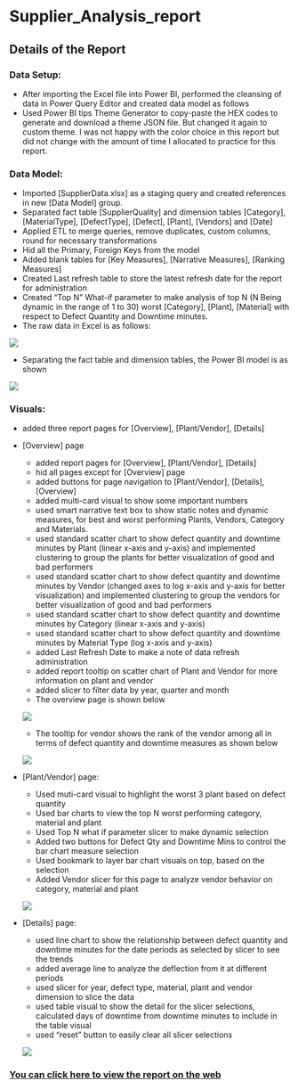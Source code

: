 # Supplier_Analysis_report

## Details of the Report
### Data Setup:
  *	After importing the Excel file into Power BI, performed the cleansing of data in Power Query Editor and created data model as follows
  *	Used Power BI tips Theme Generator to copy-paste the HEX codes to generate and download a theme JSON file. But changed it again to custom theme. I was not happy with the color choice in this report but did not change with the amount of time I allocated to practice for this report. 


### Data Model:
  *	Imported [SupplierData.xlsx] as a staging query and created references in new [Data Model] group.
  *	Separated fact table [SupplierQuality] and dimension tables [Category], [MaterialType], [DefectType], [Defect], [Plant], [Vendors] and [Date]
  *	Applied ETL to merge queries, remove duplicates, custom columns, round for necessary transformations
  *	Hid all the Primary, Foreign Keys from the model
  *	Added blank tables for [Key Measures], [Narrative Measures], [Ranking Measures]
  *	Created Last refresh table to store the latest refresh date for the report for administration
  *	Created “Top N” What-if parameter to make analysis of top N (N Being dynamic in the range of 1 to 30) worst [Category], [Plant], [Material] with respect to Defect Quantity and Downtime minutes.
  *	The raw data in Excel is as follows:
  
  ![](https://github.com/nancy-gl/Supplier_Analysis_report/blob/main/images/Excel%20Raw.png)
  
  * Separating the fact table and dimension tables, the Power BI model is as shown
  
  ![](https://github.com/nancy-gl/Supplier_Analysis_report/blob/main/images/Data%20Model.png)
  
### Visuals:
  *	added three report pages for [Overview], [Plant/Vendor], [Details]
  *	[Overview] page
      *	added report pages for [Overview], [Plant/Vendor], [Details]
      *	hid all pages except for [Overview] page 
      *	added buttons for page navigation to [Plant/Vendor], [Details], [Overview]
      *	added multi-card visual to show some important numbers
      *	used smart narrative text box to show static notes and dynamic measures, for best and worst performing Plants, Vendors, Category and Materials.
      *	used standard scatter chart to show defect quantity and downtime minutes by Plant (linear x-axis and y-axis) and implemented clustering to group the plants for better visualization of good and bad performers
      *	used standard scatter chart to show defect quantity and downtime minutes by Vendor (changed axes to log x-axis and y-axis for better visualization) and implemented clustering to group the vendors for better visualization of good and bad performers
      *	used standard scatter chart to show defect quantity and downtime minutes by Category (linear x-axis and y-axis)
      *	used standard scatter chart to show defect quantity and downtime minutes by Material Type (log x-axis and y-axis)
      *	added Last Refresh Date to make a note of data refresh administration
      *	added report tooltip on scatter chart of Plant and Vendor for more information on plant and vendor
      *	added slicer to filter data by year, quarter and month
      *	The overview page is shown below
      
      ![](https://github.com/nancy-gl/Supplier_Analysis_report/blob/main/images/Overview.png)
      
      * The tooltip for vendor shows the rank of the vendor among all in terms of defect quantity and downtime measures as shown below

      ![](https://github.com/nancy-gl/Supplier_Analysis_report/blob/main/images/Overview-tooltip.png)
  
  * [Plant/Vendor] page:
      * Used muti-card visual to highlight the worst 3 plant based on defect quantity
      *	Used bar charts to view the top N worst performing category, material and plant
      *	Used Top N what if parameter slicer to make dynamic selection 
      *	Added two buttons for Defect Qty and Downtime Mins to control the bar chart measure selection
      *	Used bookmark to layer bar chart visuals on top, based on the selection
      *	Added Vendor slicer for this page to analyze vendor behavior on category, material and plant
      
      ![](https://github.com/nancy-gl/Supplier_Analysis_report/blob/main/images/Plants.png)

  *	[Details] page:
      *	used line chart to show the relationship between defect quantity and downtime minutes for the date periods as selected by slicer to see the trends
      *	added average line to analyze the deflection from it at different periods
      *	used slicer for year, defect type, material, plant and vendor dimension to slice the data
      *	used table visual to show the detail for the slicer selections, calculated days of downtime from downtime minutes to include in the table visual 
      *	used “reset” button to easily clear all slicer selections

      ![](https://github.com/nancy-gl/Supplier_Analysis_report/blob/main/images/Detail.png)
      
  ### [You can click here to view the report on the web](https://app.powerbi.com/reportEmbed?reportId=5386abc0-2e9b-45f7-bc83-198349748d0f&autoAuth=true&ctid=3fb43f9e-f396-473f-bdb4-7b116a3228ce&config=eyJjbHVzdGVyVXJsIjoiaHR0cHM6Ly93YWJpLXdlc3QtdXMtYi1wcmltYXJ5LXJlZGlyZWN0LmFuYWx5c2lzLndpbmRvd3MubmV0LyJ9) 

